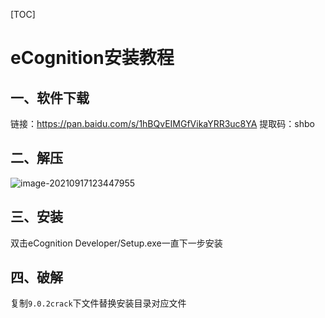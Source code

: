 [TOC]



# eCognition安装教程

## 一、软件下载

链接：https://pan.baidu.com/s/1hBQvEIMGfVikaYRR3uc8YA 
提取码：shbo

## 二、解压

![image-20210917123447955](https://pzy-images.oss-cn-hangzhou.aliyuncs.com/img/202110261041067.png)

## 三、安装

双击eCognition Developer/Setup.exe一直下一步安装

## 四、破解

复制`9.0.2crack`下文件替换安装目录对应文件